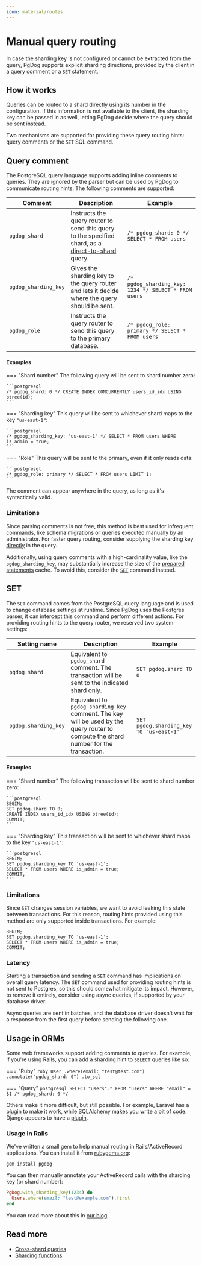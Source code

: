 ```yaml
---
icon: material/routes
---
```


# Manual query routing

In case the sharding key is not configured or cannot be extracted from the query,
PgDog supports explicit sharding directions, provided by the client in a query comment or a `SET` statement.

## How it works

Queries can be routed to a shard directly using its number in the configuration. If this information is not available to the client,
the sharding key can be passed in as well, letting PgDog decide where the query should be sent instead.

Two mechanisms are supported for providing these query routing hints: query comments or the `SET` SQL command.

## Query comment

The PostgreSQL query language supports adding inline comments to queries. They are ignored by the parser but can be used by PgDog to communicate routing hints. The following comments are supported:

| Comment | Description | Example |
|-|-|-|
| `pgdog_shard` | Instructs the query router to send this query to the specified shard, as a [direct-to-shard](query-routing.md) query. | ```/* pgdog_shard: 0 */ SELECT * FROM users``` |
| `pgdog_sharding_key` | Gives the sharding key to the query router and lets it decide where the query should be sent. | ```/* pgdog_sharding_key: 1234 */ SELECT * FROM users ``` |
| `pgdog_role` | Instructs the query router to send this query to the primary database. | ```/* pgdog_role: primary */ SELECT * FROM users ``` |

#### Examples

=== "Shard number"
    The following query will be sent to shard number zero:

    ```postgresql
    /* pgdog_shard: 0 */ CREATE INDEX CONCURRENTLY users_id_idx USING btree(id);
    ```
=== "Sharding key"
    This query will be sent to whichever shard maps to the key `"us-east-1"`:

    ```postgresql
    /* pgdog_sharding_key: 'us-east-1' */ SELECT * FROM users WHERE is_admin = true;
    ```
=== "Role"
    This query will be sent to the primary, even if it only reads data:

    ```postgresql
    /* pgdog_role: primary */ SELECT * FROM users LIMIT 1;
    ```

The comment can appear anywhere in the query, as long as it's syntactically valid.

### Limitations

Since parsing comments is not free, this method is best used for infrequent commands, like schema migrations or queries executed manually by an administrator. For faster query routing, consider supplying the sharding key [directly](query-routing.md) in the query.

Additionally, using query comments with a high-cardinality value, like the `pgdog_sharding_key`, may substantially increase the size of the [prepared statements](../prepared-statements.md) cache. To avoid this, consider the [`SET`](#set) command instead.

## SET

The `SET` command comes from the PostgreSQL query language and is used to change database settings at runtime. Since PgDog uses the Postgres parser, it can intercept this command and perform different actions. For providing routing hints to the query router, we reserved two system settings:

| Setting name | Description | Example |
|-|-|-|
| `pgdog.shard` | Equivalent to `pgdog_shard` comment. The transaction will be sent to the indicated shard only. | ```SET pgdog.shard TO 0 ``` |
| `pgdog.sharding_key` | Equivalent to `pgdog_sharding_key` comment. The key will be used by the query router to compute the shard number for the transaction. | ```SET pgdog.sharding_key TO 'us-east-1'``` |

#### Examples

=== "Shard number"
    The following transaction will be sent to shard number zero:

    ```postgresql
    BEGIN;
    SET pgdog.shard TO 0;
    CREATE INDEX users_id_idx USING btree(id);
    COMMIT;
    ```
=== "Sharding key"
    This transaction will be sent to whichever shard maps to the key `"us-east-1"`:

    ```postgresql
    BEGIN;
    SET pgdog.sharding_key TO 'us-east-1';
    SELECT * FROM users WHERE is_admin = true;
    COMMIT;
    ```

### Limitations

Since `SET` changes session variables, we want to avoid leaking this state between transactions. For this reason, routing hints provided using this method are only supported inside transactions. For example:

```postgresql
BEGIN;
SET pgdog.sharding_key TO 'us-east-1';
SELECT * FROM users WHERE is_admin = true;
COMMIT;
```

### Latency

Starting a transaction and sending a `SET` command has implications on overall query latency. The `SET` command used for providing routing hints is not sent to Postgres, so this should somewhat mitigate its impact. However, to remove it entirely, consider using async queries, if supported by your database driver.

Async queries are sent in batches, and the database driver doesn't wait for a response from the first query before sending the following one.

## Usage in ORMs

Some web frameworks support adding comments to queries. For example, if you're using Rails, you can add a sharding hint to `SELECT` queries like so:

=== "Ruby"
    ```ruby
    User
      .where(email: "test@test.com")
      .annotate("pgdog_shard: 0")
      .to_sql
    ```

=== "Query"
    ```postgresql
    SELECT "users".* FROM "users" WHERE "email" = $1 /* pgdog_shard: 0 */
    ```

Others make it more difficult, but still possible. For example, Laravel has a [plugin](https://github.com/spatie/laravel-sql-commenter) to make it work, while SQLAlchemy makes you write a bit of [code](https://github.com/sqlalchemy/sqlalchemy/discussions/11115). Django appears to have a [plugin](https://google.github.io/sqlcommenter/python/django/).


### Usage in Rails

We've written a small gem to help manual routing in Rails/ActiveRecord applications. You can install it from [rubygems.org](https://rubygems.org/gems/pgdog):

```
gem install pgdog
```

You can then manually annotate your ActiveRecord calls with the sharding key (or shard number):

```ruby
PgDog.with_sharding_key(1234) do
  Users.where(email: "test@example.com").first
end
```

You can read more about this in [our blog](https://pgdog.dev/blog/sharding-a-real-rails-app).

## Read more

- [Cross-shard queries](cross-shard.md)
- [Sharding functions](sharding-functions.md)
